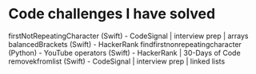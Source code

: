 # Code challenges I have solved

firstNotRepeatingCharacter (Swift) - CodeSignal | interview prep | arrays
balancedBrackets (Swift) - HackerRank
findfirstnonrepeatingcharacter (Python) - YouTube
operators (Swift) - HackerRank | 30-Days of Code
removekfromlist (Swift) - CodeSignal | interview prep | linked lists
